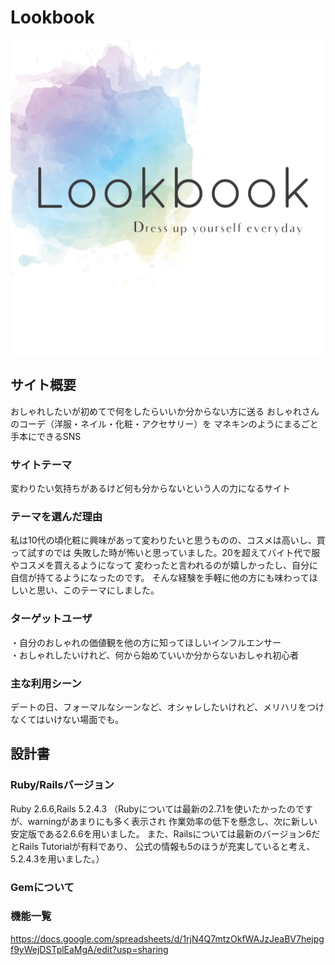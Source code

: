 # Lookbook
![Lookbook](https://github.com/Ayachicken/Lookbook/blob/develop/app/assets/images/Lookbook%E3%83%AD%E3%82%B4%EF%BC%88%E4%BB%AE%EF%BC%89.png)
## サイト概要
おしゃれしたいが初めてで何をしたらいいか分からない方に送る
おしゃれさんのコーデ（洋服・ネイル・化粧・アクセサリー）を
マネキンのようにまるごと手本にできるSNS

### サイトテーマ
変わりたい気持ちがあるけど何も分からないという人の力になるサイト

### テーマを選んだ理由
私は10代の頃化粧に興味があって変わりたいと思うものの、コスメは高いし、買って試すのでは
失敗した時が怖いと思っていました。20を超えてバイト代で服やコスメを買えるようになって
変わったと言われるのが嬉しかったし、自分に自信が持てるようになったのです。
そんな経験を手軽に他の方にも味わってほしいと思い、このテーマにしました。

### ターゲットユーザ
・自分のおしゃれの価値観を他の方に知ってほしいインフルエンサー  
・おしゃれしたいけれど、何から始めていいか分からないおしゃれ初心者

### 主な利用シーン
デートの日、フォーマルなシーンなど、オシャレしたいけれど、メリハリをつけなくてはいけない場面でも。

## 設計書
### Ruby/Railsバージョン
Ruby 2.6.6,Rails 5.2.4.3
（Rubyについては最新の2.7.1を使いたかったのですが、warningがあまりにも多く表示され
  作業効率の低下を懸念し、次に新しい安定版である2.6.6を用いました。
  また、Railsについては最新のバージョン6だとRails Tutorialが有料であり、
  公式の情報も5のほうが充実していると考え、5.2.4.3を用いました。）

### Gemについて


### 機能一覧
https://docs.google.com/spreadsheets/d/1rjN4Q7mtzOkfWAJzJeaBV7hejpgf9yWejDSTplEaMgA/edit?usp=sharing
